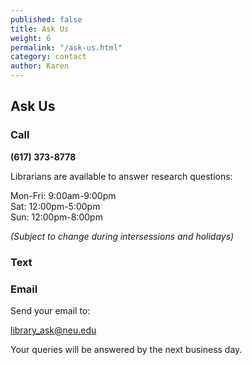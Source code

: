 ```yaml
---
published: false
title: Ask Us
weight: 6
permalink: "/ask-us.html"
category: contact
author: Karen
---
```


## Ask Us
### Call 
**(617) 373-8778** 

Librarians are available to answer research questions:

Mon-Fri: 9:00am-9:00pm  
Sat: 12:00pm-5:00pm  
Sun: 12:00pm-8:00pm 

*(Subject to change during intersessions and holidays)*
### Text
### Email
Send your email to:

[library_ask@neu.edu](mailto:library_ask@neu.edu) 

Your queries will be answered by the next business day.